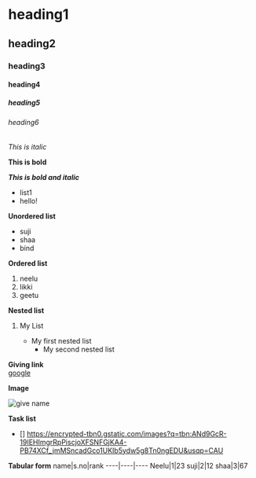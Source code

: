 # heading1
## heading2
### heading3
#### heading4
##### heading5
###### heading6

*This is italic*

**This is bold**

***This is bold and italic***

  - list1
  - hello!

**Unordered list**

- suji
- shaa
- bind

**Ordered list**

1. neelu
2. likki
3. geetu

**Nested list**
1. My List
 
   - My first nested list
     - My second nested list
     
**Giving link**     
[google](www.google.com) 

**Image**

![give name](https://i.pinimg.com/550x/a2/c7/0a/a2c70a3547446035296bebe20fb7c135.jpg)

**Task list**
- [] https://encrypted-tbn0.gstatic.com/images?q=tbn:ANd9GcR-19IEHImgrRpPiscjoXFSNFGjKA4-PB74XCf_jmMSncadGco1UKIb5ydw5g8Tn0ngEDU&usqp=CAU

**Tabular form**
name|s.no|rank
----|----|----
Neelu|1|23
suji|2|12
shaa|3|67


   
     
